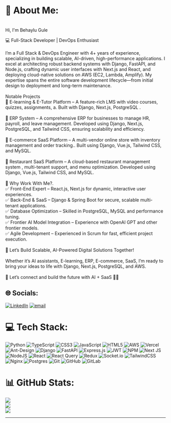 # 💫 About Me:
<br>Hi, I'm Behaylu Gule <br>

💻 Full-Stack Developer | DevOps Enthusiast<br><br>I’m a Full Stack & DevOps Engineer with 4+ years of experience, specializing in building scalable, AI-driven, high-performance applications. I excel at architecting robust backend systems with Django, FastAPI, and Node.js, crafting dynamic user interfaces with Next.js and React, and deploying cloud-native solutions on AWS (EC2, Lambda, Amplify). My expertise spans the entire software development lifecycle—from initial design to deployment and long-term maintenance.<br><br> Notable Projects<br>🚀 E-learning & E-Tutor Platform – A feature-rich LMS with video courses, quizzes, assignments, a. Built with Django, Next.js, PostgreSQL .<br><br>🚀 ERP System – A comprehensive ERP for businesses to manage HR, payroll, and leave management. Developed using Django, Next.js, PostgreSQL, and Tailwind CSS, ensuring scalability and efficiency.<br><br>🚀 E-commerce SaaS Platform – A multi-vendor online store with inventory management and order tracking.. Built using Django, Vue.js, Tailwind CSS, and MySQL.<br><br>🚀 Restaurant SaaS Platform – A cloud-based restaurant management system , multi-tenant support, and menu optimization. Developed using Django, Vue.js, Tailwind CSS, and MySQL.<br><br>🎯 Why Work With Me?.<br>✅ Front-End Expert – React.js, Next.js for dynamic, interactive user experiences.<br>✅ Back-End & SaaS – Django & Spring Boot for secure, scalable multi-tenant applications.<br>✅ Database Optimization – Skilled in PostgreSQL, MySQL and performance tuning.<br>✅ Frontier AI Model Integration – Experience with OpenAI GPT and other frontier models.<br>✅ Agile Development – Experienced in Scrum for fast, efficient project execution.<br><br>🚀 Let’s Build Scalable, AI-Powered Digital Solutions Together!<br><br>Whether it’s AI assistants, E-learning, ERP, E-commerce, SaaS, I’m ready to bring your ideas to life with Django, Next.js, PostgreSQL, and AWS.<br><br>📩 Let’s connect and build the future with AI + SaaS 🚀✨




## 🌐 Socials:
[![LinkedIn](https://img.shields.io/badge/LinkedIn-%230077B5.svg?logo=linkedin&logoColor=white)](https://linkedin.com/in/behaylu-gule-72b17b211) [![email](https://img.shields.io/badge/Email-D14836?logo=gmail&logoColor=white)](mailto:behaylugule@gmail.com) 

# 💻 Tech Stack:
![Python](https://img.shields.io/badge/python-3670A0?style=for-the-badge&logo=python&logoColor=ffdd54) ![TypeScript](https://img.shields.io/badge/typescript-%23007ACC.svg?style=for-the-badge&logo=typescript&logoColor=white) ![CSS3](https://img.shields.io/badge/css3-%231572B6.svg?style=for-the-badge&logo=css3&logoColor=white) ![JavaScript](https://img.shields.io/badge/javascript-%23323330.svg?style=for-the-badge&logo=javascript&logoColor=%23F7DF1E) ![HTML5](https://img.shields.io/badge/html5-%23E34F26.svg?style=for-the-badge&logo=html5&logoColor=white) ![AWS](https://img.shields.io/badge/AWS-%23FF9900.svg?style=for-the-badge&logo=amazon-aws&logoColor=white) ![Vercel](https://img.shields.io/badge/vercel-%23000000.svg?style=for-the-badge&logo=vercel&logoColor=white) ![Ant-Design](https://img.shields.io/badge/-AntDesign-%230170FE?style=for-the-badge&logo=ant-design&logoColor=white) ![Django](https://img.shields.io/badge/django-%23092E20.svg?style=for-the-badge&logo=django&logoColor=white) ![FastAPI](https://img.shields.io/badge/FastAPI-005571?style=for-the-badge&logo=fastapi) ![Express.js](https://img.shields.io/badge/express.js-%23404d59.svg?style=for-the-badge&logo=express&logoColor=%2361DAFB) ![JWT](https://img.shields.io/badge/JWT-black?style=for-the-badge&logo=JSON%20web%20tokens) ![NPM](https://img.shields.io/badge/NPM-%23CB3837.svg?style=for-the-badge&logo=npm&logoColor=white) ![Next JS](https://img.shields.io/badge/Next-black?style=for-the-badge&logo=next.js&logoColor=white) ![NodeJS](https://img.shields.io/badge/node.js-6DA55F?style=for-the-badge&logo=node.js&logoColor=white) ![React](https://img.shields.io/badge/react-%2320232a.svg?style=for-the-badge&logo=react&logoColor=%2361DAFB) ![React Query](https://img.shields.io/badge/-React%20Query-FF4154?style=for-the-badge&logo=react%20query&logoColor=white) ![Redux](https://img.shields.io/badge/redux-%23593d88.svg?style=for-the-badge&logo=redux&logoColor=white) ![Socket.io](https://img.shields.io/badge/Socket.io-black?style=for-the-badge&logo=socket.io&badgeColor=010101) ![TailwindCSS](https://img.shields.io/badge/tailwindcss-%2338B2AC.svg?style=for-the-badge&logo=tailwind-css&logoColor=white) ![Nginx](https://img.shields.io/badge/nginx-%23009639.svg?style=for-the-badge&logo=nginx&logoColor=white) ![Postgres](https://img.shields.io/badge/postgres-%23316192.svg?style=for-the-badge&logo=postgresql&logoColor=white) ![Git](https://img.shields.io/badge/git-%23F05033.svg?style=for-the-badge&logo=git&logoColor=white) ![GitHub](https://img.shields.io/badge/github-%23121011.svg?style=for-the-badge&logo=github&logoColor=white) ![GitLab](https://img.shields.io/badge/gitlab-%23181717.svg?style=for-the-badge&logo=gitlab&logoColor=white)
# 📊 GitHub Stats:
![](https://github-readme-stats.vercel.app/api?username=behaylugule&theme=dark&hide_border=false&include_all_commits=false&count_private=false)<br/>
![](https://nirzak-streak-stats.vercel.app/?user=behaylugule&theme=dark&hide_border=false)<br/>
![](https://github-readme-stats.vercel.app/api/top-langs/?username=behaylugule&theme=dark&hide_border=false&include_all_commits=false&count_private=false&layout=compact)

---


<!-- Proudly created with GPRM ( https://gprm.itsvg.in ) -->
